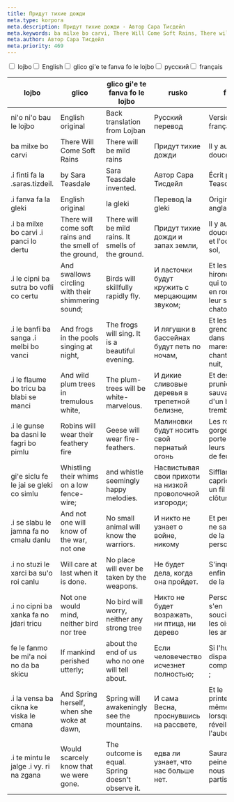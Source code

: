 ```yaml
---
title: Придут тихие дожди
meta.type: korpora
meta.description: Придут тихие дожди - Автор Сара Тисдейл
meta.keywords: ba milxe bo carvi, There Will Come Soft Rains, There will be mild rains, Придут тихие дожди, Il y aura de douces pluies
meta.author: Автор Сара Тисдейл
meta.priority: 469
---
```


<div class="w-full">
  <input
    type="checkbox"
    id="hide-column-lojbo"
    class="hide-column-checkbox-lojbo"
  />
  <label
    for="hide-column-lojbo"
    class="hide-column-button-lojbo float-left drop-shadow bg-teal-100 hover:bg-teal-600 focus:bg-teal-600 text-gray-900 hover:text-white font-bold leading-normal select-none py-2 px-4"
    >lojbo</label
  ><input
    type="checkbox"
    id="hide-column-glico"
    class="hide-column-checkbox-glico"
  />
  <label
    for="hide-column-glico"
    class="hide-column-button-glico float-left drop-shadow bg-teal-100 hover:bg-teal-600 focus:bg-teal-600 text-gray-900 hover:text-white font-bold leading-normal select-none py-2 px-4"
    >English</label
  ><input
    type="checkbox"
    id="hide-column-glico_gi_e_te_fanva_fo_le_lojbo"
    class="hide-column-checkbox-glico_gi_e_te_fanva_fo_le_lojbo"
  />
  <label
    for="hide-column-glico_gi_e_te_fanva_fo_le_lojbo"
    class="hide-column-button-glico_gi_e_te_fanva_fo_le_lojbo float-left drop-shadow bg-teal-100 hover:bg-teal-600 focus:bg-teal-600 text-gray-900 hover:text-white font-bold leading-normal select-none py-2 px-4"
    >glico gi'e te fanva fo le lojbo</label
  ><input
    type="checkbox"
    id="hide-column-rusko"
    class="hide-column-checkbox-rusko"
  />
  <label
    for="hide-column-rusko"
    class="hide-column-button-rusko float-left drop-shadow bg-teal-100 hover:bg-teal-600 focus:bg-teal-600 text-gray-900 hover:text-white font-bold leading-normal select-none py-2 px-4"
    >русский</label
  ><input
    type="checkbox"
    id="hide-column-fraso"
    class="hide-column-checkbox-fraso"
  />
  <label
    for="hide-column-fraso"
    class="hide-column-button-fraso float-left drop-shadow bg-teal-100 hover:bg-teal-600 focus:bg-teal-600 text-gray-900 hover:text-white font-bold leading-normal select-none py-2 px-4"
    >français</label
  >
  <div class="clear-both" />
  <div class="w-full overflow-x-auto">
    <table
      class="mt-2 table-fixed max-w-full border font-light dark:border-neutral-500 text-left text-sm"
    >
      <thead class="border-b italic dark:border-neutral-500">
        <tr>
          <th scope="col" class="w-40 p-2 column-class-lojbo">lojbo</th>
          <th scope="col" class="w-40 p-2 column-class-glico">glico</th>
          <th
            scope="col"
            class="w-40 p-2 column-class-glico_gi_e_te_fanva_fo_le_lojbo"
          >
            glico gi'e te fanva fo le lojbo
          </th>
          <th scope="col" class="w-40 p-2 column-class-rusko">rusko</th>
          <th scope="col" class="w-40 p-2 column-class-fraso">fraso</th>
        </tr>
      </thead>
      <tbody>
        <tr
          class="border-b transition duration-300 ease-in-out hover:bg-neutral-100 dark:border-neutral-500 dark:hover:bg-neutral-100"
        >
          <td class="font-bold text-left align-text-top p-2 column-class-lojbo">
            ni'o ni'o bau le lojbo
          </td>
          <td class="font-bold text-left align-text-top p-2 column-class-glico">
            English original
          </td>
          <td
            class="font-bold text-left align-text-top p-2 column-class-glico_gi_e_te_fanva_fo_le_lojbo"
          >
            Back translation from Lojban
          </td>
          <td class="font-bold text-left align-text-top p-2 column-class-rusko">
            Русский перевод
          </td>
          <td class="font-bold text-left align-text-top p-2 column-class-fraso">
            Version française
          </td>
        </tr>
        <tr
          class="border-b transition duration-300 ease-in-out hover:bg-neutral-100 dark:border-neutral-500 dark:hover:bg-neutral-100"
        >
          <td class="text-left align-text-top p-2 column-class-lojbo">
            ba milxe bo carvi
          </td>
          <td class="text-left align-text-top p-2 column-class-glico">
            There Will Come Soft Rains
          </td>
          <td
            class="text-left align-text-top p-2 column-class-glico_gi_e_te_fanva_fo_le_lojbo"
          >
            There will be mild rains
          </td>
          <td class="text-left align-text-top p-2 column-class-rusko">
            Придут тихие дожди
          </td>
          <td class="text-left align-text-top p-2 column-class-fraso">
            Il y aura de douces pluies
          </td>
        </tr>
        <tr
          class="border-b transition duration-300 ease-in-out hover:bg-neutral-100 dark:border-neutral-500 dark:hover:bg-neutral-100"
        >
          <td class="text-left align-text-top p-2 column-class-lojbo">
            .i finti fa la .saras.tizdeil.
          </td>
          <td class="text-left align-text-top p-2 column-class-glico">
            by Sara Teasdale
          </td>
          <td
            class="text-left align-text-top p-2 column-class-glico_gi_e_te_fanva_fo_le_lojbo"
          >
            Sara Teasdale invented.
          </td>
          <td class="text-left align-text-top p-2 column-class-rusko">
            Автор Сара Тисдейл
          </td>
          <td class="text-left align-text-top p-2 column-class-fraso">
            Écrit par Sara Teasdale
          </td>
        </tr>
        <tr
          class="border-b transition duration-300 ease-in-out hover:bg-neutral-100 dark:border-neutral-500 dark:hover:bg-neutral-100"
        >
          <td class="text-left align-text-top p-2 column-class-lojbo">
            .i fanva fa la gleki
          </td>
          <td class="text-left align-text-top p-2 column-class-glico">
            English original
          </td>
          <td
            class="text-left align-text-top p-2 column-class-glico_gi_e_te_fanva_fo_le_lojbo"
          >
            la gleki
          </td>
          <td class="text-left align-text-top p-2 column-class-rusko">
            Перевод la gleki
          </td>
          <td class="text-left align-text-top p-2 column-class-fraso">
            Original anglais
          </td>
        </tr>
        <tr
          class="border-b transition duration-300 ease-in-out hover:bg-neutral-100 dark:border-neutral-500 dark:hover:bg-neutral-100"
        >
          <td class="text-left align-text-top p-2 column-class-lojbo">
            .i ba milxe bo carvi .i panci lo dertu
          </td>
          <td class="text-left align-text-top p-2 column-class-glico">
            There will come soft rains and the smell of the ground,
          </td>
          <td
            class="text-left align-text-top p-2 column-class-glico_gi_e_te_fanva_fo_le_lojbo"
          >
            There will be mild rains. It smells of the ground.
          </td>
          <td class="text-left align-text-top p-2 column-class-rusko">
            Придут тихие дожди и запах земли,
          </td>
          <td class="text-left align-text-top p-2 column-class-fraso">
            Il y aura de douces pluies et l'odeur du sol,
          </td>
        </tr>
        <tr
          class="border-b transition duration-300 ease-in-out hover:bg-neutral-100 dark:border-neutral-500 dark:hover:bg-neutral-100"
        >
          <td class="text-left align-text-top p-2 column-class-lojbo">
            .i le cipni ba sutra bo vofli co certu
          </td>
          <td class="text-left align-text-top p-2 column-class-glico">
            And swallows circling with their shimmering sound;
          </td>
          <td
            class="text-left align-text-top p-2 column-class-glico_gi_e_te_fanva_fo_le_lojbo"
          >
            Birds will skillfully rapidly fly.
          </td>
          <td class="text-left align-text-top p-2 column-class-rusko">
            И ласточки будут кружить с мерцающим звуком;
          </td>
          <td class="text-left align-text-top p-2 column-class-fraso">
            Et les hirondelles qui tournent en rond avec leur son chatoyant ;
          </td>
        </tr>
        <tr
          class="border-b transition duration-300 ease-in-out hover:bg-neutral-100 dark:border-neutral-500 dark:hover:bg-neutral-100"
        >
          <td class="text-left align-text-top p-2 column-class-lojbo">
            .i le banfi ba sanga .i melbi bo vanci
          </td>
          <td class="text-left align-text-top p-2 column-class-glico">
            And frogs in the pools singing at night,
          </td>
          <td
            class="text-left align-text-top p-2 column-class-glico_gi_e_te_fanva_fo_le_lojbo"
          >
            The frogs will sing. It is a beautiful evening.
          </td>
          <td class="text-left align-text-top p-2 column-class-rusko">
            И лягушки в бассейнах будут петь по ночам,
          </td>
          <td class="text-left align-text-top p-2 column-class-fraso">
            Et les grenouilles dans les mares chantant la nuit,
          </td>
        </tr>
        <tr
          class="border-b transition duration-300 ease-in-out hover:bg-neutral-100 dark:border-neutral-500 dark:hover:bg-neutral-100"
        >
          <td class="text-left align-text-top p-2 column-class-lojbo">
            .i le flaume bo tricu ba blabi se manci
          </td>
          <td class="text-left align-text-top p-2 column-class-glico">
            And wild plum trees in tremulous white,
          </td>
          <td
            class="text-left align-text-top p-2 column-class-glico_gi_e_te_fanva_fo_le_lojbo"
          >
            The plum-trees will be white-marvelous.
          </td>
          <td class="text-left align-text-top p-2 column-class-rusko">
            И дикие сливовые деревья в трепетной белизне,
          </td>
          <td class="text-left align-text-top p-2 column-class-fraso">
            Et des pruniers sauvages d'un blanc tremblant,
          </td>
        </tr>
        <tr
          class="border-b transition duration-300 ease-in-out hover:bg-neutral-100 dark:border-neutral-500 dark:hover:bg-neutral-100"
        >
          <td class="text-left align-text-top p-2 column-class-lojbo">
            .i le gunse ba dasni le fagri bo pimlu
          </td>
          <td class="text-left align-text-top p-2 column-class-glico">
            Robins will wear their feathery fire
          </td>
          <td
            class="text-left align-text-top p-2 column-class-glico_gi_e_te_fanva_fo_le_lojbo"
          >
            Geese will wear fire-feathers.
          </td>
          <td class="text-left align-text-top p-2 column-class-rusko">
            Малиновки будут носить свой пернатый огонь
          </td>
          <td class="text-left align-text-top p-2 column-class-fraso">
            Les rouges-gorges porteront leurs plumes de feu
          </td>
        </tr>
        <tr
          class="border-b transition duration-300 ease-in-out hover:bg-neutral-100 dark:border-neutral-500 dark:hover:bg-neutral-100"
        >
          <td class="text-left align-text-top p-2 column-class-lojbo">
            gi'e siclu fe le jai se gleki co simlu
          </td>
          <td class="text-left align-text-top p-2 column-class-glico">
            Whistling their whims on a low fence-wire;
          </td>
          <td
            class="text-left align-text-top p-2 column-class-glico_gi_e_te_fanva_fo_le_lojbo"
          >
            and whistle seemingly happy melodies.
          </td>
          <td class="text-left align-text-top p-2 column-class-rusko">
            Насвистывая свои прихоти на низкой проволочной изгороди;
          </td>
          <td class="text-left align-text-top p-2 column-class-fraso">
            Sifflant leurs caprices sur un fil de clôture bas ;
          </td>
        </tr>
        <tr
          class="border-b transition duration-300 ease-in-out hover:bg-neutral-100 dark:border-neutral-500 dark:hover:bg-neutral-100"
        >
          <td class="text-left align-text-top p-2 column-class-lojbo">
            .i se slabu le jamna fa no cmalu danlu
          </td>
          <td class="text-left align-text-top p-2 column-class-glico">
            And not one will know of the war, not one
          </td>
          <td
            class="text-left align-text-top p-2 column-class-glico_gi_e_te_fanva_fo_le_lojbo"
          >
            No small animal will know the warriors.
          </td>
          <td class="text-left align-text-top p-2 column-class-rusko">
            И никто не узнает о войне, никому
          </td>
          <td class="text-left align-text-top p-2 column-class-fraso">
            Et personne ne saura rien de la guerre, personne
          </td>
        </tr>
        <tr
          class="border-b transition duration-300 ease-in-out hover:bg-neutral-100 dark:border-neutral-500 dark:hover:bg-neutral-100"
        >
          <td class="text-left align-text-top p-2 column-class-lojbo">
            .i no stuzi le xarci ba su'o roi canlu
          </td>
          <td class="text-left align-text-top p-2 column-class-glico">
            Will care at last when it is done.
          </td>
          <td
            class="text-left align-text-top p-2 column-class-glico_gi_e_te_fanva_fo_le_lojbo"
          >
            No place will ever be taken by the weapons.
          </td>
          <td class="text-left align-text-top p-2 column-class-rusko">
            Не будет дела, когда она пройдет.
          </td>
          <td class="text-left align-text-top p-2 column-class-fraso">
            S'inquiétera enfin de la fin de la guerre.
          </td>
        </tr>
        <tr
          class="border-b transition duration-300 ease-in-out hover:bg-neutral-100 dark:border-neutral-500 dark:hover:bg-neutral-100"
        >
          <td class="text-left align-text-top p-2 column-class-lojbo">
            .i no cipni ba xanka fa no jdari tricu
          </td>
          <td class="text-left align-text-top p-2 column-class-glico">
            Not one would mind, neither bird nor tree
          </td>
          <td
            class="text-left align-text-top p-2 column-class-glico_gi_e_te_fanva_fo_le_lojbo"
          >
            No bird will worry, neither any strong tree
          </td>
          <td class="text-left align-text-top p-2 column-class-rusko">
            Никто не будет возражать, ни птица, ни дерево
          </td>
          <td class="text-left align-text-top p-2 column-class-fraso">
            Personne ne s'en soucierait, ni les oiseaux, ni les arbres
          </td>
        </tr>
        <tr
          class="border-b transition duration-300 ease-in-out hover:bg-neutral-100 dark:border-neutral-500 dark:hover:bg-neutral-100"
        >
          <td class="text-left align-text-top p-2 column-class-lojbo">
            fe le fanmo be mi'a noi no da ba skicu
          </td>
          <td class="text-left align-text-top p-2 column-class-glico">
            If mankind perished utterly;
          </td>
          <td
            class="text-left align-text-top p-2 column-class-glico_gi_e_te_fanva_fo_le_lojbo"
          >
            about the end of us who no one will tell about.
          </td>
          <td class="text-left align-text-top p-2 column-class-rusko">
            Если человечество исчезнет полностью;
          </td>
          <td class="text-left align-text-top p-2 column-class-fraso">
            Si l'humanité disparaissait complètement ;
          </td>
        </tr>
        <tr
          class="border-b transition duration-300 ease-in-out hover:bg-neutral-100 dark:border-neutral-500 dark:hover:bg-neutral-100"
        >
          <td class="text-left align-text-top p-2 column-class-lojbo">
            .i la vensa ba cikna ke viska le cmana
          </td>
          <td class="text-left align-text-top p-2 column-class-glico">
            And Spring herself, when she woke at dawn,
          </td>
          <td
            class="text-left align-text-top p-2 column-class-glico_gi_e_te_fanva_fo_le_lojbo"
          >
            Spring will awakeningly see the mountains.
          </td>
          <td class="text-left align-text-top p-2 column-class-rusko">
            И сама Весна, проснувшись на рассвете,
          </td>
          <td class="text-left align-text-top p-2 column-class-fraso">
            Et le printemps lui-même, lorsqu'il se réveillera à l'aube,
          </td>
        </tr>
        <tr
          class="border-b transition duration-300 ease-in-out hover:bg-neutral-100 dark:border-neutral-500 dark:hover:bg-neutral-100"
        >
          <td class="text-left align-text-top p-2 column-class-lojbo">
            .i te mintu le jalge .i vy. ri na zgana
          </td>
          <td class="text-left align-text-top p-2 column-class-glico">
            Would scarcely know that we were gone.
          </td>
          <td
            class="text-left align-text-top p-2 column-class-glico_gi_e_te_fanva_fo_le_lojbo"
          >
            The outcome is equal. Spring doesn't observe it.
          </td>
          <td class="text-left align-text-top p-2 column-class-rusko">
            едва ли узнает, что нас больше нет.
          </td>
          <td class="text-left align-text-top p-2 column-class-fraso">
            Saurait à peine que nous sommes partis.
          </td>
        </tr>
      </tbody>
    </table>
  </div>
</div>
